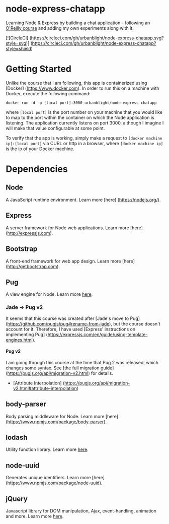 # node-express-chatapp
Learning Node & Express by building a chat application - following an [O'Reilly 
course](http://shop.oreilly.com/product/0636920051152.do) and adding my own 
experiments along with it.

[![CircleCI]
(https://circleci.com/gh/urbanblight/node-express-chatapp.svg?style=svg)]
(https://circleci.com/gh/urbanblight/node-express-chatapp?style=shield)

# Getting Started

Unlike the course that I am following, this app is containerized using [Docker]
(https://www.docker.com). In order to run this on a machine with Docker, execute
the following command:

  `docker run -d -p [local port]:3000 urbanblight/node-express-chatapp`

where `[local port]` is the port number on your machine that you would like to 
map to the port within the container on which the Node application is listening.
The application currently listens on port 3000, although I imagine I will make 
that value configurable at some point.

To verify that the app is working, simply make a request to 
`[docker machine ip]:[local port]` via CURL or http in a browser, where 
`[docker machine ip]` is the ip of your Docker machine.

# Dependencies

## Node

A JavaScript runtime environment. Learn more [here]
(https://nodejs.org/).

## Express

A server framework for Node web applications. Learn more [here]
(http://expressjs.com).

## Bootstrap

A front-end framework for web app design. Learn more [here]
(http://getbootstrap.com).

## Pug

A view engine for Node. Learn more [here](https://pugjs.org).

### Jade -> Pug v2

It seems that this course was created after [Jade's move to Pug]
(https://github.com/pugjs/pug#rename-from-jade), but the course doesn't account 
for it. Therefore, I have used [Express' instructions on implementing Pug]
(https://expressjs.com/en/guide/using-template-engines.html).

#### Pug v2

I am going through this course at the time that Pug 2 was released, which
changes some syntax. See [the full migration guide]
(https://pugjs.org/api/migration-v2.html) for details.

* [Attribute Interpolation]
(https://pugjs.org/api/migration-v2.html#attribute-interpolation)

## body-parser

Body parsing middleware for Node. Learn more [here]
(https://www.npmjs.com/package/body-parser).

## lodash

Utility function library. Learn more [here](https://lodash.com/).

## node-uuid

Generates unique identifiers. Learn more [here]
(https://www.npmjs.com/package/node-uuid).

## jQuery

Javascript library for DOM manipulation, Ajax, event-handling, animation and 
more. Learn more [here](http://jquery.com/).
